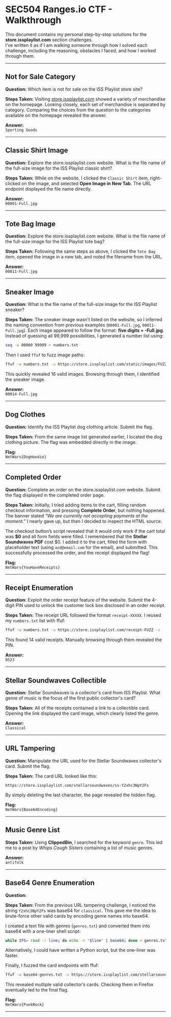 # SEC504 Ranges.io CTF - Walkthrough

This document contains my personal step-by-step solutions for the **store.issplaylist.com** section challenges.  
I’ve written it as if I am walking someone through how I solved each challenge, including the reasoning, obstacles I faced, and how I worked through them. 

---

## Not for Sale Category
**Question:** Which item is not for sale on the ISS Playlist store site?

**Steps Taken:** Visiting [store.issplaylist.com](https://store.issplaylist.com/) showed a variety of merchandise on the homepage. Looking closely, each set of merchandise is separated by category. Comparing the choices from the question to the categories available on the homepage revealed the answer.

**Answer:**  
`Sporting Goods`

---

## Classic Shirt Image
**Question:** Explore the store.issplaylist.com website. What is the file name of the full-size image for the ISS Playlist classic shirt?

**Steps Taken:** While on the website, I clicked the `Classic Shirt` item, right-clicked on the image, and selected **Open Image in New Tab**. The URL endpoint displayed the file name directly.

**Answer:**  
`00001-Full.jpg`

---

## Tote Bag Image
**Question:** Explore the store.issplaylist.com website. What is the file name of the full-size image for the ISS Playlist tote bag?

**Steps Taken:** Following the same steps as above, I clicked the `Tote Bag` item, opened the image in a new tab, and noted the filename from the URL.

**Answer:**  
`00011-Full.jpg`

---

## Sneaker Image
**Question:** What is the file name of the full-size image for the ISS Playlist sneaker?

**Steps Taken:** The sneaker image wasn’t listed on the website, so I inferred the naming convention from previous examples (`00001-Full.jpg`, `00011-Full.jpg`). Each image appeared to follow the format: **five digits + -Full.jpg**. Instead of guessing all 99,999 possibilities, I generated a number list using:

```bash
seq -w 00000 99999 > numbers.txt
```

Then I used `ffuf` to fuzz image paths:

```bash
ffuf -w numbers.txt -u https://store.issplaylist.com/static/images/FUZZ-Full.jpg -s -mc 200,301
```

This quickly revealed 16 valid images. Browsing through them, I identified the sneaker image.

**Answer:**  
`00014-Full.jpg`

---

## Dog Clothes
**Question:** Identify the ISS Playlist dog clothing article. Submit the flag.

**Steps Taken:** From the same image list generated earlier, I located the dog clothing picture. The flag was embedded directly in the image.

**Flag:**  
`NetWars{DogHoodie}`

---

## Completed Order
**Question:** Complete an order on the store.issplaylist.com website. Submit the flag displayed in the completed order page.

**Steps Taken:** Initially, I tried adding items to the cart, filling random checkout information, and pressing **Complete Order**, but nothing happened. The banner stated *“We are currently not accepting payments at the moment.”* I nearly gave up, but then I decided to inspect the HTML source.  

The checkout button’s script revealed that it would only work if the cart total was **$0** and all form fields were filled. I remembered that the **Stellar Soundwaves PDF** cost $0. I added it to the cart, filled the form with placeholder text (using `asd@email.com` for the email), and submitted. This successfully processed the order, and the receipt displayed the flag!

**Flag:**  
`NetWars{YouHaveReceipts}`

---

## Receipt Enumeration
**Question:** Exploit the order receipt feature of the website. Submit the 4-digit PIN used to unlock the customer lock box disclosed in an order receipt.

**Steps Taken:** The receipt URL followed the format `receipt-XXXXX`. I reused my `numbers.txt` list with ffuf:

```bash
ffuf -w numbers.txt -u https://store.issplaylist.com/receipt-FUZZ -s
```

This found 14 valid receipts. Manually browsing through them revealed the PIN.

**Answer:**  
`0523`

---

## Stellar Soundwaves Collectible
**Question:** Stellar Soundwaves is a collector's card from ISS Playlist. What genre of music is the focus of the first public collector's card?

**Steps Taken:** All of the receipts contained a link to a collectible card. Opening the link displayed the card image, which clearly listed the genre.

**Answer:**  
`Classical`

---

## URL Tampering
**Question:** Manipulate the URL used for the Stellar Soundwaves collector's card. Submit the flag.

**Steps Taken:** The card URL looked like this:  

```
https://store.issplaylist.com/stellarsoundwaves/ss-Y2xhc3NpY2Fs
```

By simply deleting the last character, the page revealed the hidden flag.

**Flag:**  
`NetWars{Base64Encoding}`

---

## Music Genre List
**Steps Taken:** Using **ClippedBin**, I searched for the keyword `genre`. This led me to a post by *Whips Cough Sisters* containing a list of music genres.

**Answer:**  
`antifolk`

---

## Base64 Genre Enumeration
**Question:**  

**Steps Taken:** From the previous URL tampering challenge, I noticed the string `Y2xhc3NpY2Fs` was base64 for `classical`. This gave me the idea to brute-force other valid cards by encoding genre names into base64.  

I created a text file with genres (`genres.txt`) and converted them into base64 with a one-liner shell script:

```bash
while IFS= read -r line; do echo -n "$line" | base64; done < genres.txt > base64-genres.txt
```

Alternatively, I could have written a Python script, but the one-liner was faster.  

Finally, I fuzzed the card endpoints with ffuf:

```bash
ffuf -w base64-genres.txt -u https://store.issplaylist.com/stellarsoundwaves/ss-FUZZ -s
```

This revealed multiple valid collector’s cards. Checking them in Firefox eventually led to the final flag.

**Flag:**  
`NetWars{PunkRock}`

---

